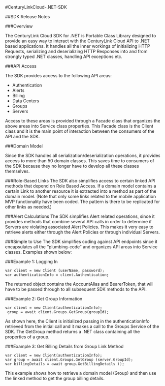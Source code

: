 #CenturyLinkCloud-.NET-SDK

##SDK Release Notes

###Overview

The CenturyLink Cloud SDK for .NET is  Portable Class Library designed to provide an easy way to interact with the CenturyLink Cloud API to .NET based applications. It handles all the inner workings of initializing HTTP Requests, serializing and deserializing HTTP Responses into and from strongly typed .NET classes, handling API exceptions etc.

###API Access

The SDK provides access to the following API areas:
* Authentication
* Alerts
* Billing
* Data Centers
* Groups
* Servers

Access to these areas is provided through a Facade class that organizes the above areas into Service class properties. This Facade class is the Client class and it is the main point of interaction between the consumers of the API and the SDK.

###Domain Model

Since the SDK handles all serialization/deserialization operations, it provides access to more than 50 domain classes. This saves time to consumers of the SDK because they no longer have to develop all these classes themselves.

###Role-Based Links
The SDK also simplifies access to certain linked API methods that depend on Role Based Access. If a domain model contains a certain Link to another resource it is extracted into a method as part of the domain model. (Note that only some links related to the mobile application MVP functionality have been coded. The pattern is there to be replicated for other links as needed.)

###Alert Calculations
The SDK simplifies Alert related operations, since it provides methods that combine several API calls in order to determine if Servers are violating associated Alert Policies. This makes it very easy to retrieve alerts either through the Alert Policies or through individual Servers.

###Simple to Use
The SDK simplifies coding against API endpoints since it encapsulates all the “plumbing-code” and organizes API areas into Service classes. Examples shown below:

###Example 1: Logging In

```
var client = new Client (userName, password);
var authenticationInfo = client.Authentication;
```

The returned object contains the AccountAlias and BearerToken, that will have to be passed through to all subsequent SDK methods to the API.

###Example 2: Get Group Information

```
var client = new Client(authenticationInfo);
 group = await client.Groups.GetGroup(groupId);
```

As shown here, the Client is initialized passing in the authenticationInfo retrieved from the initial call and it makes a call to the Groups Service of the SDK. The GetGroup method returns a .NET class containing all the properties of a group. 

###Example 3: Get Billing Details from Group Link Method

```
var client = new Client(authenticationInfo);
var group = await client.Groups.GetGroup (server.GroupId);
var billingDetails = await group.GetBillingDetails ();
```

This example shows how to retrieve a domain model (Group) and then use the linked method to get the group billing details.
